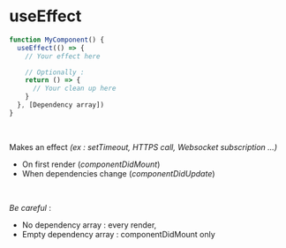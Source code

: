 <!-- .slide: class=""with-code““ -->

# useEffect 

```javascript
function MyComponent() {
  useEffect(() => {
    // Your effect here

    // Optionally : 
    return () => {
      // Your clean up here
    }
  }, [Dependency array])
}
```

<br />

Makes an effect  _(ex : setTimeout, HTTPS call, Websocket subscription ...)_
* On first render (_componentDidMount_)
* When dependencies change (_componentDidUpdate_)

<br/>

*Be careful* :
 * No dependency array : every render,
 * Empty dependency array : componentDidMount only